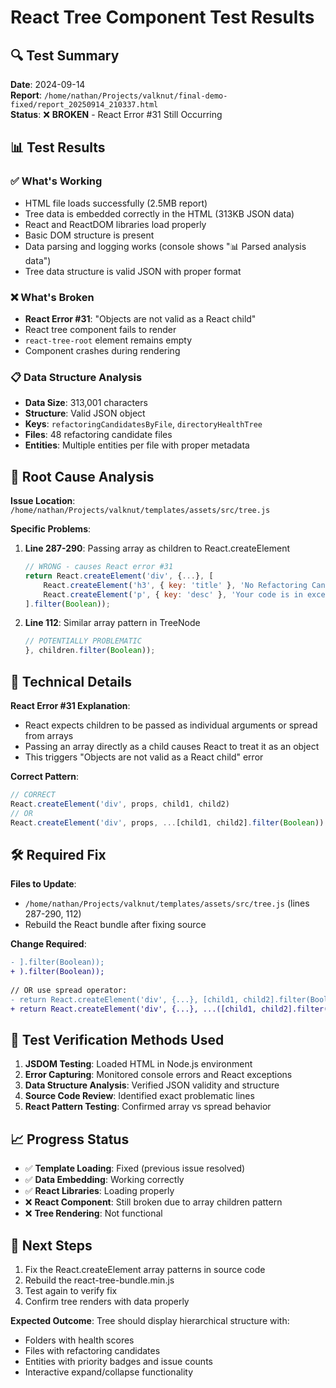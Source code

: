 # React Tree Component Test Results

## 🔍 Test Summary

**Date**: 2024-09-14  
**Report**: `/home/nathan/Projects/valknut/final-demo-fixed/report_20250914_210337.html`  
**Status**: ❌ **BROKEN** - React Error #31 Still Occurring

## 📊 Test Results

### ✅ What's Working
- HTML file loads successfully (2.5MB report)
- Tree data is embedded correctly in the HTML (313KB JSON data)
- React and ReactDOM libraries load properly
- Basic DOM structure is present
- Data parsing and logging works (console shows "📊 Parsed analysis data")
- Tree data structure is valid JSON with proper format

### ❌ What's Broken
- **React Error #31**: "Objects are not valid as a React child"
- React tree component fails to render
- `react-tree-root` element remains empty
- Component crashes during rendering

### 📋 Data Structure Analysis
- **Data Size**: 313,001 characters
- **Structure**: Valid JSON object
- **Keys**: `refactoringCandidatesByFile`, `directoryHealthTree`
- **Files**: 48 refactoring candidate files
- **Entities**: Multiple entities per file with proper metadata

## 🔧 Root Cause Analysis

**Issue Location**: `/home/nathan/Projects/valknut/templates/assets/src/tree.js`

**Specific Problems**:
1. **Line 287-290**: Passing array as children to React.createElement
   ```javascript
   // WRONG - causes React error #31
   return React.createElement('div', {...}, [
       React.createElement('h3', { key: 'title' }, 'No Refactoring Candidates Found'),
       React.createElement('p', { key: 'desc' }, 'Your code is in excellent shape!')
   ].filter(Boolean));
   ```

2. **Line 112**: Similar array pattern in TreeNode
   ```javascript
   // POTENTIALLY PROBLEMATIC
   }, children.filter(Boolean));
   ```

## 🔬 Technical Details

**React Error #31 Explanation**:
- React expects children to be passed as individual arguments or spread from arrays
- Passing an array directly as a child causes React to treat it as an object
- This triggers "Objects are not valid as a React child" error

**Correct Pattern**:
```javascript
// CORRECT
React.createElement('div', props, child1, child2)
// OR
React.createElement('div', props, ...[child1, child2].filter(Boolean))
```

## 🛠️ Required Fix

**Files to Update**:
- `/home/nathan/Projects/valknut/templates/assets/src/tree.js` (lines 287-290, 112)
- Rebuild the React bundle after fixing source

**Change Required**:
```diff
- ].filter(Boolean));
+ ).filter(Boolean));
  
// OR use spread operator:
- return React.createElement('div', {...}, [child1, child2].filter(Boolean));
+ return React.createElement('div', {...}, ...([child1, child2].filter(Boolean)));
```

## 🎯 Test Verification Methods Used

1. **JSDOM Testing**: Loaded HTML in Node.js environment
2. **Error Capturing**: Monitored console errors and React exceptions
3. **Data Structure Analysis**: Verified JSON validity and structure
4. **Source Code Review**: Identified exact problematic lines
5. **React Pattern Testing**: Confirmed array vs spread behavior

## 📈 Progress Status

- ✅ **Template Loading**: Fixed (previous issue resolved)
- ✅ **Data Embedding**: Working correctly 
- ✅ **React Libraries**: Loading properly
- ❌ **React Component**: Still broken due to array children pattern
- ❌ **Tree Rendering**: Not functional

## 🎉 Next Steps

1. Fix the React.createElement array patterns in source code
2. Rebuild the react-tree-bundle.min.js
3. Test again to verify fix
4. Confirm tree renders with data properly

**Expected Outcome**: Tree should display hierarchical structure with:
- Folders with health scores
- Files with refactoring candidates  
- Entities with priority badges and issue counts
- Interactive expand/collapse functionality